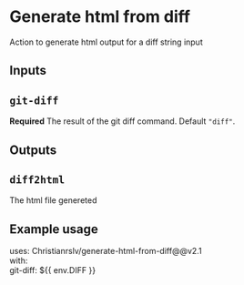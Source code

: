 # Generate html from diff
Action to generate html output for a diff string input

## Inputs

## `git-diff`

**Required** The result of the git diff command. Default `"diff"`.

## Outputs

## `diff2html`

The html file genereted

## Example usage

uses: Christianrslv/generate-html-from-diff@@v2.1  
with:  
git-diff: ${{ env.DIFF }}